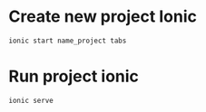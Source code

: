 # Create new project Ionic
``` 
ionic start name_project tabs
```
# Run project ionic
```
ionic serve
```